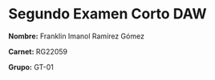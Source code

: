 # Segundo Examen Corto DAW

**Nombre:** Franklin Imanol Ramírez Gómez 

**Carnet:** RG22059

**Grupo:** GT-01

